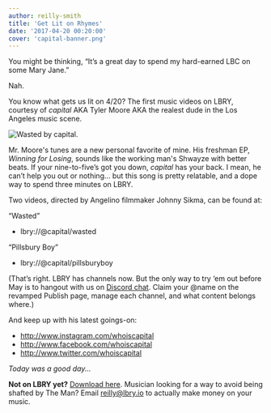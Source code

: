 ```yaml
---
author: reilly-smith
title: 'Get Lit on Rhymes'
date: '2017-04-20 00:20:00'
cover: 'capital-banner.png'
---
```

You might be thinking, “It’s a great day to spend my hard-earned LBC on some Mary Jane.”

Nah.

You know what gets us lit on 4/20? The first music videos on LBRY, courtesy of *capital* AKA Tyler Moore AKA the realest dude in the Los Angeles music scene.

![Wasted by capital.](/img/news/capital-inline.png)

Mr. Moore's tunes are a new personal favorite of mine. His freshman EP, *Winning for Losing*, sounds like the working man's Shwayze with better beats. If your nine-to-five’s got you down, *capital* has your back. I mean, he can’t help you out or nothing… but this song is pretty relatable, and a dope way to spend three minutes on LBRY.

Two videos, directed by Angelino filmmaker Johnny Sikma, can be found at:

“Wasted”
- lbry://@capital/wasted

“Pillsbury Boy”
- lbry://@capital/pillsburyboy

(That’s right. LBRY has channels now. But the only way to try ‘em out before May is to hangout with us on [Discord chat](http://chat.lbry.io/). Claim your @name on the revamped Publish page, manage each channel, and what content belongs where.)

And keep up with his latest goings-on:
- http://www.instagram.com/whoiscapital
- http://www.facebook.com/whoiscapital
- http://www.twitter.com/whoiscapital

*Today was a good day...*

**Not on LBRY yet?** [Download here](https://lbry.io/get). Musician looking for a way to avoid being shafted by The Man? Email reilly@lbry.io to actually make money on your music.

